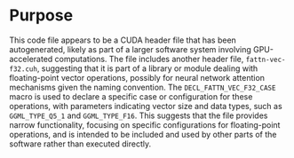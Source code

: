 # Purpose
This code file appears to be a CUDA header file that has been autogenerated, likely as part of a larger software system involving GPU-accelerated computations. The file includes another header file, `fattn-vec-f32.cuh`, suggesting that it is part of a library or module dealing with floating-point vector operations, possibly for neural network attention mechanisms given the naming convention. The `DECL_FATTN_VEC_F32_CASE` macro is used to declare a specific case or configuration for these operations, with parameters indicating vector size and data types, such as `GGML_TYPE_Q5_1` and `GGML_TYPE_F16`. This suggests that the file provides narrow functionality, focusing on specific configurations for floating-point operations, and is intended to be included and used by other parts of the software rather than executed directly.
